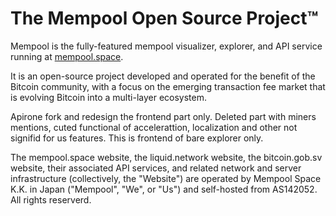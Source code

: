 # The Mempool Open Source Project™

Mempool is the fully-featured mempool visualizer, explorer, and API service running at [mempool.space](https://mempool.space/). 

It is an open-source project developed and operated for the benefit of the Bitcoin community, with a focus on the emerging transaction fee market that is evolving Bitcoin into a multi-layer ecosystem.

<!--- ![mempool](https://mempool.space/resources/screenshots/v2.4.0-dashboard.png) --->

Apirone fork and redesign the frontend part only. Deleted part with miners mentions, cuted functional of accelerattion, localization and other not signifid for us features. This is frontend of bare explorer only.

The mempool.space website, the liquid.network website, the bitcoin.gob.sv website, their associated API services, and related network and server infrastructure (collectively, the "Website") are operated by Mempool Space K.K. in Japan ("Mempool", "We", or "Us") and self-hosted from AS142052. 
All rights reserverd.
